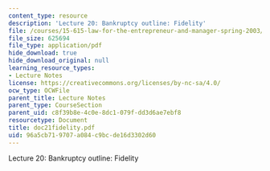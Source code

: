 ```yaml
---
content_type: resource
description: 'Lecture 20: Bankruptcy outline: Fidelity'
file: /courses/15-615-law-for-the-entrepreneur-and-manager-spring-2003/96a5cb719707a084c9bcde16d3302d60_doc21fidelity.pdf
file_size: 625694
file_type: application/pdf
hide_download: true
hide_download_original: null
learning_resource_types:
- Lecture Notes
license: https://creativecommons.org/licenses/by-nc-sa/4.0/
ocw_type: OCWFile
parent_title: Lecture Notes
parent_type: CourseSection
parent_uid: c8f39b8e-4c0e-8dc1-079f-dd3d6ae7ebf8
resourcetype: Document
title: doc21fidelity.pdf
uid: 96a5cb71-9707-a084-c9bc-de16d3302d60
---
```

Lecture 20: Bankruptcy outline: Fidelity